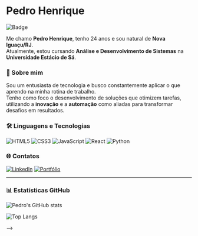 # Pedro Henrique

![Badge](https://img.shields.io/badge/Desenvolvedor%20FullStack%20--%20iniciante-blue)

Me chamo **Pedro Henrique**, tenho 24 anos e sou natural de **Nova Iguaçu/RJ**.  
Atualmente, estou cursando **Análise e Desenvolvimento de Sistemas** na **Universidade Estácio de Sá**.

### 🚀 Sobre mim

Sou um entusiasta de tecnologia e busco constantemente aplicar o que aprendo na minha rotina de trabalho.  
Tenho como foco o desenvolvimento de soluções que otimizem tarefas, utilizando a **inovação** e a **automação** como aliadas para transformar desafios em resultados.

### 🛠️ Linguagens e Tecnologias

![HTML5](https://img.shields.io/badge/-HTML5-E34F26?style=flat&logo=html5&logoColor=white)
![CSS3](https://img.shields.io/badge/-CSS3-1572B6?style=flat&logo=css3)
![JavaScript](https://img.shields.io/badge/-JavaScript-F7DF1E?style=flat&logo=javascript&logoColor=black)
![React](https://img.shields.io/badge/-React-61DAFB?style=flat&logo=react&logoColor=black)
![Python](https://img.shields.io/badge/-Python-3776AB?style=flat&logo=python)

### 🌐 Contatos

[![LinkedIn](https://img.shields.io/badge/-LinkedIn-0A66C2?style=flat&logo=linkedin&logoColor=white)](https://www.linkedin.com/in/pedro-henrique-711592276)
[![Portfólio](https://img.shields.io/badge/-Meu%20Site-24292F?style=flat&logo=google&logoColor=white)](https://sites.google.com/view/pedro8246/p%C3%A1gina-inicial)

---


### 📊 Estatísticas GitHub

![Pedro's GitHub stats](https://github-readme-stats.vercel.app/api?username=Pedro-hpa&show_icons=true&theme=dark)

![Top Langs](https://github-readme-stats.vercel.app/api/top-langs/?username=Pedro-hpa&layout=compact&theme=dark)

-->
